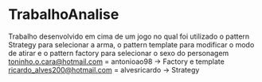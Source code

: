 # TrabalhoAnalise
 Trabalho desenvolvido em cima de um jogo no qual foi utilizado o pattern Strategy para selecionar a arma, o pattern template para modificar o modo de atirar e o pattern factory para selecionar o sexo do personagem
 toninho.o.cara@hotmail.com = antonioao98 -> Factory e template
 ricardo_alves200@hotmail.com = alvesricardo -> Strategy
